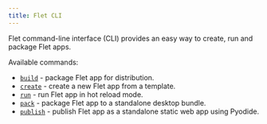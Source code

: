 ```yaml
---
title: Flet CLI
---
```


Flet command-line interface (CLI) provides an easy way to create, run and package Flet apps.

Available commands:

* [`build`](build.md) - package Flet app for distribution.
* [`create`](create.md) - create a new Flet app from a template.
* [`run`](run.md) - run Flet app in hot reload mode.
* [`pack`](pack.md) - package Flet app to a standalone desktop bundle.
* [`publish`](publish.md) - publish Flet app as a standalone static web app using Pyodide.
